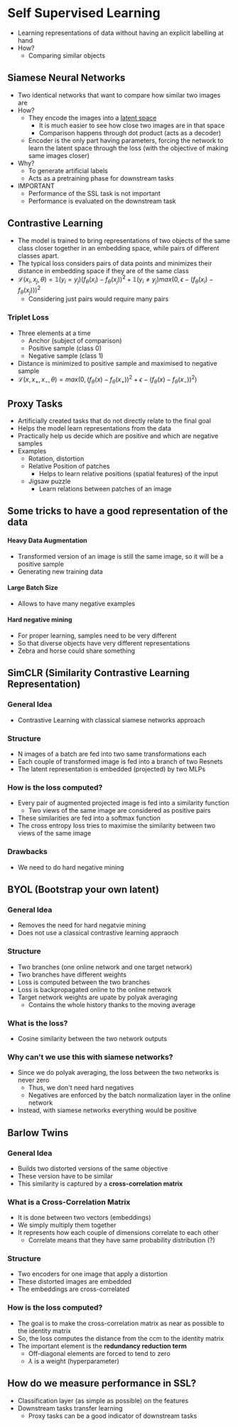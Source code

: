 # Self Supervised Learning

- Learning representations of data without having an explicit labelling at hand
- How?
  - Comparing similar objects

## Siamese Neural Networks

- Two identical networks that want to compare how similar two images are
- How?
  - They encode the images into a [latent space](../2_basics_of_nn/misc_definitions.md#latent-space)
    - It is much easier to see how close two images are in that space
    - Comparison happens through dot product (acts as a decoder)
  - Encoder is the only part having parameters, forcing the network to learn the latent space through the loss (with the objective of making same images closer)
- Why?
  - To generate artificial labels
  - Acts as a pretraining phase for downstream tasks
- IMPORTANT
  - Performance of the SSL task is not important
  - Performance is evaluated on the downstream task

## Contrastive Learning

- The model is trained to bring representations of two objects of the same class closer together in an embedding space, while pairs of different classes apart.
- The typical loss considers pairs of data points and minimizes their distance in embedding space if they are of the same class
- $\mathcal{L}(x_i,x_j,\theta) = \mathbb{1}(y_i=y_j)(f_{\theta}(x_i) - f_{\theta}(x_j))^2 + \mathbb{1}(y_i \neq y_j)max(0, \epsilon - (f_{\theta}(x_i) - f_{\theta}(x_j)))^2$
  - Considering just pairs would require many pairs

### Triplet Loss

- Three elements at a time
  - Anchor (subject of comparison)
  - Positive sample (class 0)
  - Negative sample (class 1)
- Distance is minimized to positive sample and maximised to negative sample
- $\mathcal{L}(x,x_+,x_-,\theta) = max(0, (f_{\theta}(x) - f_{\theta}(x_+))^2 + \epsilon - (f_{\theta}(x) - f_{\theta}(x_-))^2)$

## Proxy Tasks

- Artificially created tasks that do not directly relate to the final goal
- Helps the model learn representations from the data
- Practically help us decide which are positive and which are negative samples
- Examples
  - Rotation, distortion
  - Relative Position of patches
    - Helps to learn relative positions (spatial features) of the input
  - Jigsaw puzzle
    - Learn relations between patches of an image

## Some tricks to have a good representation of the data

#### Heavy Data Augmentation

- Transformed version of an image is still the same image, so it will be a positive sample
- Generating new training data

#### Large Batch Size

- Allows to have many negative examples

#### Hard negative mining

- For proper learning, samples need to be very different
- So that diverse objects have very different representations
- Zebra and horse could share something

## SimCLR (Similarity Contrastive Learning Representation)

### General Idea

- Contrastive Learning with classical siamese networks approach

### Structure
- N images of a batch are fed into two same transformations each
- Each couple of transformed image is fed into a branch of two Resnets
- The latent representation is embedded (projected) by two MLPs

### How is the loss computed?

- Every pair of augmented projected image is fed into a similarity function
  - Two views of the same image are considered as positive pairs
- These similarities are fed into a softmax function
- The cross entropy loss tries to maximise the similarity between two views of the same image

### Drawbacks

- We need to do hard negative mining

## BYOL (Bootstrap your own latent)

### General Idea
- Removes the need for hard negatvie mining
- Does not use a classical contrastive learning appraoch

### Structure
- Two branches (one online network and one target network)
- Two branches have different weights
- Loss is computed between the two branches
- Loss is backpropagated online to the online network
- Target network weights are upate by polyak averaging
  - Contains the whole history thanks to the moving average

### What is the loss?
- Cosine similarity between the two network outputs

### Why can't we use this with siamese networks?
- Since we do polyak averaging, the loss between the two networks is never zero
  - Thus, we don't need hard negatives
  - Negatives are enforced by the batch normalization layer in the online network
- Instead, with siamese networks everything would be positive

## Barlow Twins

### General Idea
- Builds two distorted versions of the same objective
- These version have to be similar
- This similarity is captured by a **cross-correlation matrix**

### What is a Cross-Correlation Matrix
- It is done between two vectors (embeddings)
- We simply multiply them together
- It represents how each couple of dimensions correlate to each other
  - Correlate means that they have same probability distribution (?)

### Structure
- Two encoders for one image that apply a distortion
- These distorted images are embedded
- The embeddings are cross-correlated

### How is the loss computed?
- The goal is to make the cross-correlation matrix as near as possible to the identity matrix
- So, the loss computes the distance from the ccm to the identity matrix
- The important element is the **redundancy reduction term**
  - Off-diagonal elements are forced to tend to zero
  - $\lambda$ is a weight (hyperparameter)


## How do we measure performance in SSL?

- Classification layer (as simple as possible) on the features
- Downstream tasks transfer learning
  - Proxy tasks can be a good indicator of downstream tasks
